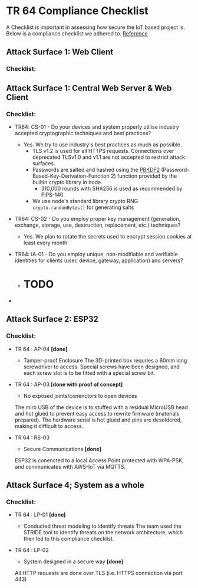 # TR 64 Compliance Checklist

A Checklist is important in assessing how secure the IoT based project is. Below is a compliance checklist we adhered to.
[Reference](https://www.imda.gov.sg/-/media/Imda/Files/Regulation-Licensing-and-Consultations/ICT-Standards/Telecommunication-Standards/Reference-Spec/IMDA-IoT-Cyber-Security-Guide.pdf)

## Attack Surface 1: Web Client
### Checklist: 


## Attack Surface 1: Central Web Server & Web Client
### Checklist:
  - TR64: CS-01 - Do your devices and system properly utilise industry accepted cryptographic techniques and best practices?
  
    - Yes. We try to use industry's best practices as much as possible.
      - TLS v1.2 is used for all HTTPS requests. Connections over deprecated TLSv1.0 and v1.1 are not accepted to restrict attack surfaces.
      - Passwords are salted and hashed using the [PBKDF2](https://cheatsheetseries.owasp.org/cheatsheets/Password_Storage_Cheat_Sheet.html#pbkdf2) (Password-Based-Key-Derivation-Function 2) function provided by the builtin crypto library in node.
        - 310,000 rounds with SHA256 is used as recommended by FIPS-140
      - We use node's standard library crypto RNG `crypto.randomBytes()` for generating salts 
  
  - TR64: CS-02 - Do you employ proper key management (generation, exchange, storage, use, destruction, replacement, etc.) techniques?
    - Yes. We plan to rotate the secrets used to encrypt session cookies at least every month

  - TR64: IA-01 - Do you employ unique, non-modifiable and verifiable identities for clients (user, device, gateway, application) and servers?
    - # **TODO**
  
  -
    
## Attack Surface 2: ESP32
### Checklist:
- TR 64 : AP-04 **[done]**

    - Tamper-proof Enclosure
    The 3D-printed box requries a 60mm long screwdriver to access. Special screws have been designed, and each screw slot is to be fitted with a special screw bit. 

- TR 64 : AP-03 **[done with proof of concept]**

    - No exposed joints/conenctors to open devices 
    
    The miro USB of the device is to stuffed with a residual MicroUSB head and hot glued to prevent easy access to rewrite firmware (materials prepared). The hardware serial is hot glued and pins are desoldered, making it difficult to access.
    
- TR 64 : RS-03

    - Secure Communications **[done]**
    
    ESP32 is conencted to a local Access Point protected with WPA-PSK, and communicates with AWS-IoT via MQTTS.
    
## Attack Surface 4; System as a whole
### Checklist:
- TR 64 : LP-01  **[done]**

    - Conducted threat modeling to identify threats
    The team used the STRIDE tool to identify threats on the network architecture, which then led to this compliance checklist. 
    
- TR 64 : LP-02 

    - System designed in a secure way **[done]**
    
    All HTTP requests are done over TLS (i.e. HTTPS connection via port 443)